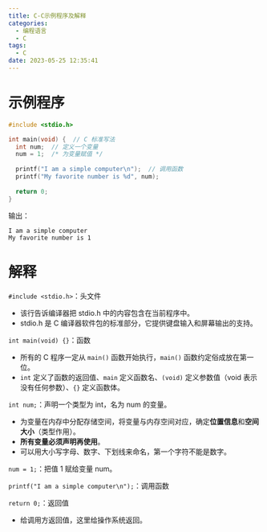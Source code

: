 ```yaml
---
title: C-C示例程序及解释
categories:
  - 编程语言
  - C
tags:
  - C
date: 2023-05-25 12:35:41
---
```


# 示例程序

```c
#include <stdio.h>

int main(void) {  // C 标准写法
  int num;  // 定义一个变量
  num = 1;  /* 为变量赋值 */
  
  printf("I am a simple computer\n");  // 调用函数
  printf("My favorite number is %d", num);
  
  return 0;
}
```

输出：

```
I am a simple computer
My favorite number is 1
```

# 解释

`#include <stdio.h>`：头文件

* 该行告诉编译器把 stdio.h 中的内容包含在当前程序中。
* stdio.h 是 C 编译器软件包的标准部分，它提供键盘输入和屏幕输出的支持。

`int main(void) {}`：函数

* 所有的 C 程序一定从 `main()` 函数开始执行，`main()` 函数约定俗成放在第一位。
* `int` 定义了函数的返回值、`main` 定义函数名、`(void)` 定义参数值（void 表示没有任何参数）、`{}` 定义函数体。

`int num;`：声明一个类型为 int，名为 num 的变量。

* 为变量在内存中分配存储空间，将变量与内存空间对应，确定**位置信息**和**空间大小**（类型作用）。
* **所有变量必须声明再使用**。
* 可以用大小写字母、数字、下划线来命名，第一个字符不能是数字。

`num = 1;`：把值 1 赋给变量 num。

`printf("I am a simple computer\n");`：调用函数

`return 0;`：返回值

* 给调用方返回值，这里给操作系统返回。




